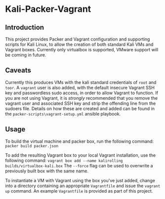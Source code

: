 # Kali-Packer-Vagrant

## Introduction

This project provides Packer and Vagrant configuration and supporting scripts for Kali Linux, to allow the creation of both standard Kali VMs and Vagrant boxes. Currently only virtualbox is supported, VMware support will be coming in future.

## Caveats
Currently this produces VMs with the kali standard credentials of `root` and `toor`. A `vagrant` user is also added, with the default insecure Vagrant SSH key and passwordless sudo access, in order to allow Vagrant to function. If you are not using Vagrant, it is *strongly* recommended that you remove the vagrant user and associated SSH key and strip the offending line from the sudoers file. Details on how these are created and added can be found in the `packer-scripts\vagrant-setup.yml` ansible playbook. 

## Usage
To build the virtual machine and packer box, run the following command:
```packer build packer.json```

To add the resulting Vagrant box to your local Vagrant installation, use the following command:
```vagrant box add --name kalirolling builds/virtualbox-kali.box```
The `--force` flag can be used to overwrite a previously built box with the same name.

To instantiate a VM with Vagrant using the box you've just added, change into a directory containing an appropriate `Vagrantfile` and issue the `vagrant up` command. An example `Vagrantfile` is provided as part of this project.
